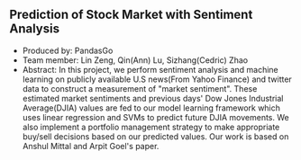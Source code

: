 ## Prediction of Stock Market with Sentiment Analysis 
* Produced by: PandasGo
* Team member: Lin Zeng<lz447>, Qin(Ann) Lu<ql224>, Sizhang(Cedric) Zhao<sz459>
* Abstract: In this project, we perform sentiment analysis and machine learning on publicly available U.S news(From Yahoo Finance) and twitter data to construct a measurement of "market sentiment". These estimated market sentiments and previous days' Dow Jones Industrial Average(DJIA) values are fed to our model learning framework which uses linear regression and SVMs to predict future DJIA movements. We also implement a portfolio management strategy to make appropriate buy/sell decisions based on our predicted values. Our work is based on Anshul Mittal and Arpit Goel's paper.
